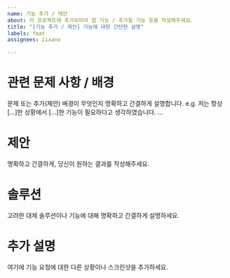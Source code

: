 ```yaml
---
name: 기능 추가 / 제안
about: 이 프로젝트에 추가되어야 할 기능 / 추가할 기능 등을 작성해주세요.
title: "[기능 추가 / 제안] 기능에 대한 간단한 설명"
labels: feat
assignees: iixanx

---
```


# 관련 문제 사항 / 배경
문제 또는 추가(제안) 배경이 무엇인지 명확하고 간결하게 설명합니다. 
e.g. 저는 항상 [...]한 상황에서 [...]한 기능이 필요하다고 생각하였습니다. ...

# 제안
명확하고 간결하게, 당신이 원하는 결과를 작성해주세요.

# 솔루션
고려한 대체 솔루션이나 기능에 대해 명확하고 간결하게 설명하세요.

# 추가 설명
여기에 기능 요청에 대한 다른 상황이나 스크린샷을 추가하세요.